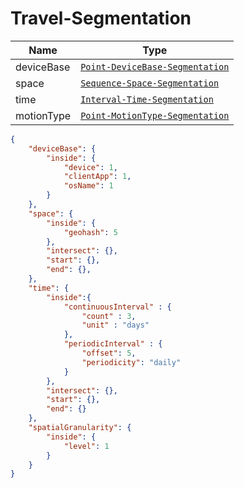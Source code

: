 # Travel-Segmentation

Name        |Type      
------------|----------
deviceBase | [`Point-DeviceBase-Segmentation`](/api/reference/data-modelsata-models/g-d-segmentation/point-device-base.md) 
space | [`Sequence-Space-Segmentation`](/api/reference/data-modelsata-models/g-d-segmentation/sequence-space.md) 
time | [`Interval-Time-Segmentation`](/api/reference/data-modelsata-models/g-d-segmentation/multipoint-space.md) 
motionType | [`Point-MotionType-Segmentation`](/api/reference/data-modelsata-models/g-d-segmentation/point-motion-type.md)

```json
{  
    "deviceBase": {
        "inside": {
            "device": 1,
            "clientApp": 1,
            "osName": 1
        }
    },
    "space": {
        "inside": {
            "geohash": 5
        },
        "intersect": {},
        "start": {},
        "end": {},
    },
    "time": {
        "inside":{
            "continuousInterval" : {
                "count" : 3,
                "unit" : "days"
            },
            "periodicInterval" : {
            	"offset": 5,
            	"periodicity": "daily"
            }
        },
        "intersect": {},
        "start": {},
        "end": {}
    },
    "spatialGranularity": {
        "inside": {
            "level": 1
        }
    }
}
```

